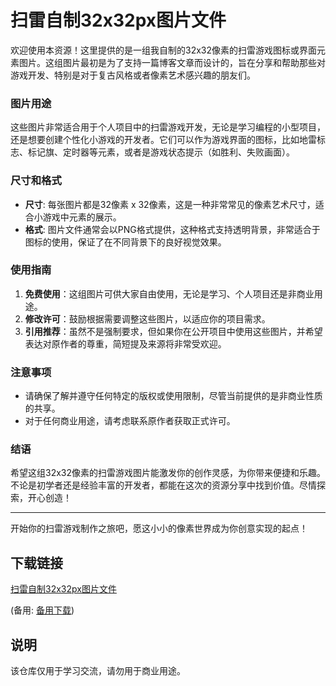 # 扫雷自制32x32px图片文件

欢迎使用本资源！这里提供的是一组我自制的32x32像素的扫雷游戏图标或界面元素图片。这组图片最初是为了支持一篇博客文章而设计的，旨在分享和帮助那些对游戏开发、特别是对于复古风格或者像素艺术感兴趣的朋友们。

### 图片用途

这些图片非常适合用于个人项目中的扫雷游戏开发，无论是学习编程的小型项目，还是想要创建个性化小游戏的开发者。它们可以作为游戏界面的图标，比如地雷标志、标记旗、定时器等元素，或者是游戏状态提示（如胜利、失败画面）。

### 尺寸和格式

- **尺寸**: 每张图片都是32像素 x 32像素，这是一种非常常见的像素艺术尺寸，适合小游戏中元素的展示。
- **格式**: 图片文件通常会以PNG格式提供，这种格式支持透明背景，非常适合于图标的使用，保证了在不同背景下的良好视觉效果。

### 使用指南

1. **免费使用**：这组图片可供大家自由使用，无论是学习、个人项目还是非商业用途。
2. **修改许可**：鼓励根据需要调整这些图片，以适应你的项目需求。
3. **引用推荐**：虽然不是强制要求，但如果你在公开项目中使用这些图片，并希望表达对原作者的尊重，简短提及来源将非常受欢迎。

### 注意事项

- 请确保了解并遵守任何特定的版权或使用限制，尽管当前提供的是非商业性质的共享。
- 对于任何商业用途，请考虑联系原作者获取正式许可。

### 结语

希望这组32x32像素的扫雷游戏图片能激发你的创作灵感，为你带来便捷和乐趣。不论是初学者还是经验丰富的开发者，都能在这次的资源分享中找到价值。尽情探索，开心创造！

---

开始你的扫雷游戏制作之旅吧，愿这小小的像素世界成为你创意实现的起点！

## 下载链接
[扫雷自制32x32px图片文件](https://pan.quark.cn/s/b6e11b7fa0b9) 

(备用: [备用下载](https://pan.baidu.com/s/1zSSrqKd1-Op-3pF1KW5LEA?pwd=1234))

## 说明

该仓库仅用于学习交流，请勿用于商业用途。
